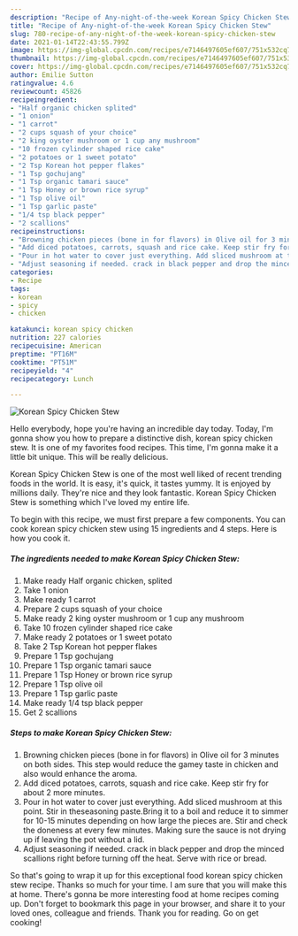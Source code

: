 ```yaml
---
description: "Recipe of Any-night-of-the-week Korean Spicy Chicken Stew"
title: "Recipe of Any-night-of-the-week Korean Spicy Chicken Stew"
slug: 780-recipe-of-any-night-of-the-week-korean-spicy-chicken-stew
date: 2021-01-14T22:43:55.799Z
image: https://img-global.cpcdn.com/recipes/e7146497605ef607/751x532cq70/korean-spicy-chicken-stew-recipe-main-photo.jpg
thumbnail: https://img-global.cpcdn.com/recipes/e7146497605ef607/751x532cq70/korean-spicy-chicken-stew-recipe-main-photo.jpg
cover: https://img-global.cpcdn.com/recipes/e7146497605ef607/751x532cq70/korean-spicy-chicken-stew-recipe-main-photo.jpg
author: Emilie Sutton
ratingvalue: 4.6
reviewcount: 45826
recipeingredient:
- "Half organic chicken splited"
- "1 onion"
- "1 carrot"
- "2 cups squash of your choice"
- "2 king oyster mushroom or 1 cup any mushroom"
- "10 frozen cylinder shaped rice cake"
- "2 potatoes or 1 sweet potato"
- "2 Tsp Korean hot pepper flakes"
- "1 Tsp gochujang"
- "1 Tsp organic tamari sauce"
- "1 Tsp Honey or brown rice syrup"
- "1 Tsp olive oil"
- "1 Tsp garlic paste"
- "1/4 tsp black pepper"
- "2 scallions"
recipeinstructions:
- "Browning chicken pieces (bone in for flavors) in Olive oil for 3 minutes on both sides. This step would reduce the gamey taste in chicken and also would enhance the aroma."
- "Add diced potatoes, carrots, squash and rice cake. Keep stir fry for about 2 more minutes."
- "Pour in hot water to cover just everything. Add sliced mushroom at this point. Stir in theseasoning paste.Bring it to a boil and reduce it to simmer for 10-15 minutes depending on how large the pieces are. Stir and check the doneness at every few minutes. Making sure the sauce is not drying up if leaving the pot without a lid."
- "Adjust seasoning if needed. crack in black pepper and drop the minced scallions right before turning off the heat. Serve with rice or bread."
categories:
- Recipe
tags:
- korean
- spicy
- chicken

katakunci: korean spicy chicken 
nutrition: 227 calories
recipecuisine: American
preptime: "PT16M"
cooktime: "PT51M"
recipeyield: "4"
recipecategory: Lunch

---
```



![Korean Spicy Chicken Stew](https://img-global.cpcdn.com/recipes/e7146497605ef607/751x532cq70/korean-spicy-chicken-stew-recipe-main-photo.jpg)

Hello everybody, hope you're having an incredible day today. Today, I'm gonna show you how to prepare a distinctive dish, korean spicy chicken stew. It is one of my favorites food recipes. This time, I'm gonna make it a little bit unique. This will be really delicious.



Korean Spicy Chicken Stew is one of the most well liked of recent trending foods in the world. It is easy, it's quick, it tastes yummy. It is enjoyed by millions daily. They're nice and they look fantastic. Korean Spicy Chicken Stew is something which I've loved my entire life.


To begin with this recipe, we must first prepare a few components. You can cook korean spicy chicken stew using 15 ingredients and 4 steps. Here is how you cook it.

<!--inarticleads1-->

##### The ingredients needed to make Korean Spicy Chicken Stew:

1. Make ready Half organic chicken, splited
1. Take 1 onion
1. Make ready 1 carrot
1. Prepare 2 cups squash of your choice
1. Make ready 2 king oyster mushroom or 1 cup any mushroom
1. Take 10 frozen cylinder shaped rice cake
1. Make ready 2 potatoes or 1 sweet potato
1. Take 2 Tsp Korean hot pepper flakes
1. Prepare 1 Tsp gochujang
1. Prepare 1 Tsp organic tamari sauce
1. Prepare 1 Tsp Honey or brown rice syrup
1. Prepare 1 Tsp olive oil
1. Prepare 1 Tsp garlic paste
1. Make ready 1/4 tsp black pepper
1. Get 2 scallions




<!--inarticleads2-->

##### Steps to make Korean Spicy Chicken Stew:

1. Browning chicken pieces (bone in for flavors) in Olive oil for 3 minutes on both sides. This step would reduce the gamey taste in chicken and also would enhance the aroma.
1. Add diced potatoes, carrots, squash and rice cake. Keep stir fry for about 2 more minutes.
1. Pour in hot water to cover just everything. Add sliced mushroom at this point. Stir in theseasoning paste.Bring it to a boil and reduce it to simmer for 10-15 minutes depending on how large the pieces are. Stir and check the doneness at every few minutes. Making sure the sauce is not drying up if leaving the pot without a lid.
1. Adjust seasoning if needed. crack in black pepper and drop the minced scallions right before turning off the heat. Serve with rice or bread.




So that's going to wrap it up for this exceptional food korean spicy chicken stew recipe. Thanks so much for your time. I am sure that you will make this at home. There's gonna be more interesting food at home recipes coming up. Don't forget to bookmark this page in your browser, and share it to your loved ones, colleague and friends. Thank you for reading. Go on get cooking!
